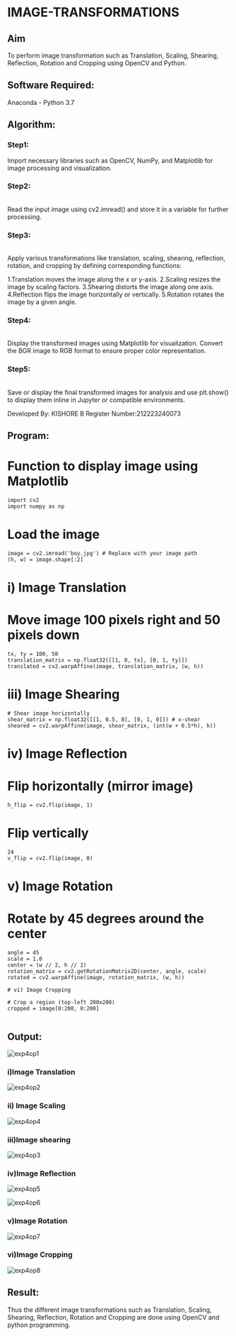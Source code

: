 # IMAGE-TRANSFORMATIONS


## Aim
To perform image transformation such as Translation, Scaling, Shearing, Reflection, Rotation and Cropping using OpenCV and Python.

## Software Required:
Anaconda - Python 3.7

## Algorithm:
### Step1:
Import necessary libraries such as OpenCV, NumPy, and Matplotlib for image processing and visualization.
<br>

### Step2:
<br>
Read the input image using cv2.imread() and store it in a variable for further processing.

### Step3:
<br>
Apply various transformations like translation, scaling, shearing, reflection, rotation, and cropping by defining corresponding functions:

1.Translation moves the image along the x or y-axis. 2.Scaling resizes the image by scaling factors. 3.Shearing distorts the image along one axis. 4.Reflection flips the image horizontally or vertically. 5.Rotation rotates the image by a given angle.

### Step4:
<br>
Display the transformed images using Matplotlib for visualization. Convert the BGR image to RGB format to ensure proper color representation.

### Step5:
<br>
Save or display the final transformed images for analysis and use plt.show() to display them inline in Jupyter or compatible environments.


Developed By: KISHORE B
Register Number:212223240073


## Program:


# Function to display image using Matplotlib
```
import cv2
import numpy as np
```
# Load the image
```
image = cv2.imread('boy.jpg') # Replace with your image path
(h, w) = image.shape[:2]
```

# i) Image Translation
# Move image 100 pixels right and 50 pixels down
```
tx, ty = 100, 50
translation_matrix = np.float32([[1, 0, tx], [0, 1, ty]])
translated = cv2.warpAffine(image, translation_matrix, (w, h))
```

# iii) Image Shearing
```
# Shear image horizontally
shear_matrix = np.float32([[1, 0.5, 0], [0, 1, 0]]) # x-shear
sheared = cv2.warpAffine(image, shear_matrix, (int(w + 0.5*h), h))
```

# iv) Image Reflection
# Flip horizontally (mirror image)
```
h_flip = cv2.flip(image, 1)
```
# Flip vertically
```
24
v_flip = cv2.flip(image, 0)
```
# v) Image Rotation
# Rotate by 45 degrees around the center
```
angle = 45
scale = 1.0
center = (w // 2, h // 2)
rotation_matrix = cv2.getRotationMatrix2D(center, angle, scale)
rotated = cv2.warpAffine(image, rotation_matrix, (w, h))

# vi) Image Cropping

# Crop a region (top-left 200x200)
cropped = image[0:200, 0:200]


```
## Output:

![exp4op1](https://github.com/user-attachments/assets/dea7ec18-5928-421e-a002-2fd03948dbaf)

### i)Image Translation

![exp4op2](https://github.com/user-attachments/assets/0b7cbd74-750e-447d-8f2b-14162f3c599d)



### ii) Image Scaling

![exp4op4](https://github.com/user-attachments/assets/56372419-8e28-442f-850e-fff9fb9a7137)




### iii)Image shearing

![exp4op3](https://github.com/user-attachments/assets/6e5f0368-bcab-4402-bcfa-0b805e81afca)




### iv)Image Reflection


![exp4op5](https://github.com/user-attachments/assets/16af11ea-98b8-491c-8849-9779a7b9a569)


![exp4op6](https://github.com/user-attachments/assets/be9777a2-ccfe-476f-8f80-89c90df83fca)




### v)Image Rotation
![exp4op7](https://github.com/user-attachments/assets/f69dcb67-3384-4c52-90de-c47e3de2af72)



### vi)Image Cropping
![exp4op8](https://github.com/user-attachments/assets/12a4be72-93eb-4d28-be92-f4a8c69586af)






## Result: 

Thus the different image transformations such as Translation, Scaling, Shearing, Reflection, Rotation and Cropping are done using OpenCV and python programming.
